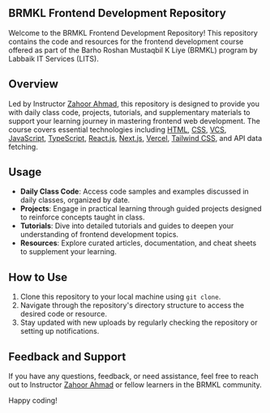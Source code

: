 ## BRMKL Frontend Development Repository

Welcome to the BRMKL Frontend Development Repository! This repository contains the code and resources for the frontend development course offered as part of the Barho Roshan Mustaqbil K Liye (BRMKL) program by Labbaik IT Services (LITS).

## Overview

Led by Instructor [Zahoor Ahmad](https://github.com/zahooronly), this repository is designed to provide you with daily class code, projects, tutorials, and supplementary materials to support your learning journey in mastering frontend web development. The course covers essential technologies including [HTML](https://developer.mozilla.org/en-US/docs/Web/HTML), [CSS](https://developer.mozilla.org/en-US/docs/Web/CSS), [VCS](https://git-scm.com/), [JavaScript](https://developer.mozilla.org/en-US/docs/Web/JavaScript), [TypeScript](https://www.typescriptlang.org/), [React.js](https://reactjs.org/), [Next.js](https://nextjs.org/), [Vercel](https://vercel.com/), [Tailwind CSS](https://tailwindcss.com/), and API data fetching.


## Usage

- **Daily Class Code**: Access code samples and examples discussed in daily classes, organized by date.
- **Projects**: Engage in practical learning through guided projects designed to reinforce concepts taught in class.
- **Tutorials**: Dive into detailed tutorials and guides to deepen your understanding of frontend development topics.
- **Resources**: Explore curated articles, documentation, and cheat sheets to supplement your learning.

## How to Use

1. Clone this repository to your local machine using `git clone`.
2. Navigate through the repository's directory structure to access the desired code or resource.
3. Stay updated with new uploads by regularly checking the repository or setting up notifications.

## Feedback and Support

If you have any questions, feedback, or need assistance, feel free to reach out to Instructor [Zahoor Ahmad](https://github.com/zahooronly) or fellow learners in the BRMKL community.

Happy coding!
